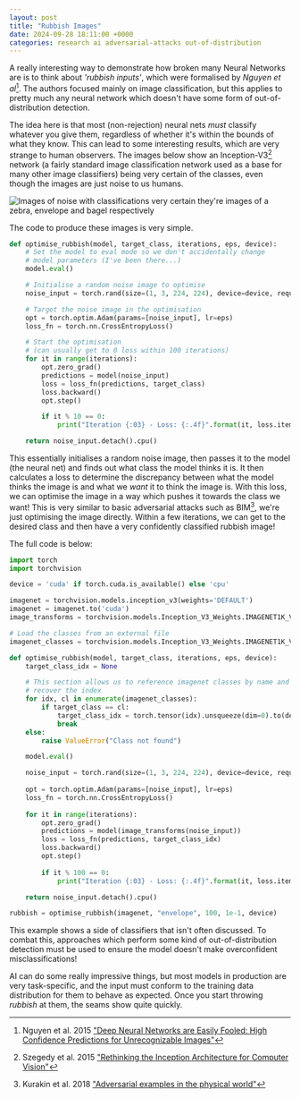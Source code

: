 ```yaml
---
layout: post
title: "Rubbish Images"
date: 2024-09-28 18:11:00 +0000
categories: research ai adversarial-attacks out-of-distribution
---
```


A really interesting way to demonstrate how broken many Neural Networks are is to think about *'rubbish inputs'*, which were formalised by *Nguyen et al*[^1]. The authors focused mainly on image classification, but this applies to pretty much any neural network which doesn't have some form of out-of-distribution detection.

The idea here is that most (non-rejection) neural nets *must* classify whatever you give them, regardless of whether it's within the bounds of what they know. This can lead to some interesting results, which are very strange to human observers. The images below show an Inception-V3[^2] network (a fairly standard image classification network used as a base for many other image classifiers) being very certain of the classes, even though the images are just noise to us humans.

![Images of noise with classifications very certain they're images of a zebra, envelope and bagel respectively](res/rubbish.png)

The code to produce these images is very simple.
```python
def optimise_rubbish(model, target_class, iterations, eps, device):
	# Set the model to eval mode so we don't accidentally change
	# model parameters (I've been there...)
	model.eval()

	# Initialise a random noise image to optimise
	noise_input = torch.rand(size=(1, 3, 224, 224), device=device, requires_grad=True)

	# Target the noise image in the optimisation
	opt = torch.optim.Adam(params=[noise_input], lr=eps)
	loss_fn = torch.nn.CrossEntropyLoss()

	# Start the optimisation 
	# (can usually get to 0 loss within 100 iterations)
	for it in range(iterations):
		opt.zero_grad()
		predictions = model(noise_input)
		loss = loss_fn(predictions, target_class)
		loss.backward()
		opt.step()

		if it % 10 == 0:
			print("Iteration {:03} - Loss: {:.4f}".format(it, loss.item()))

	return noise_input.detach().cpu()
```

This essentially initialises a random noise image, then passes it to the model (the neural net) and finds out what class the model thinks it is. It then calculates a loss to determine the discrepancy between what the model thinks the image is and what we *want* it to think the image is. With this loss, we can optimise the image in a way which pushes it towards the class we want! This is very similar to basic adversarial attacks such as BIM[^3], we're just optimising the image directly. Within a few iterations, we can get to the desired class and then have a very confidently classified rubbish image!

The full code is below:
```python
import torch
import torchvision

device = 'cuda' if torch.cuda.is_available() else 'cpu'

imagenet = torchvision.models.inception_v3(weights='DEFAULT')
imagenet = imagenet.to('cuda')
image_transforms = torchvision.models.Inception_V3_Weights.IMAGENET1K_V1.transforms()

# Load the classes from an external file
imagenet_classes = torchvision.models.Inception_V3_Weights.IMAGENET1K_V1.meta["categories"]

def optimise_rubbish(model, target_class, iterations, eps, device):
	target_class_idx = None

	# This section allows us to reference imagenet classes by name and
	# recover the index
	for idx, cl in enumerate(imagenet_classes):
		if target_class == cl:
			target_class_idx = torch.tensor(idx).unsqueeze(dim=0).to(device)
			break
	else:
		raise ValueError("Class not found")

	model.eval()

	noise_input = torch.rand(size=(1, 3, 224, 224), device=device, requires_grad=True)
	
	opt = torch.optim.Adam(params=[noise_input], lr=eps)
	loss_fn = torch.nn.CrossEntropyLoss()
	
	for it in range(iterations):
		opt.zero_grad()
		predictions = model(image_transforms(noise_input))
		loss = loss_fn(predictions, target_class_idx)
		loss.backward()
		opt.step()
		
		if it % 100 == 0:
			print("Iteration {:03} - Loss: {:.4f}".format(it, loss.item()))

	return noise_input.detach().cpu()

rubbish = optimise_rubbish(imagenet, "envelope", 100, 1e-1, device)
```

This example shows a side of classifiers that isn't often discussed. To combat this, approaches which perform some kind of out-of-distribution detection must be used to ensure the model doesn't make overconfident misclassifications!

AI can do some really impressive things, but most models in production are very task-specific, and the input must conform to the training data distribution for them to behave as expected. Once you start throwing *rubbish* at them, the seams show quite quickly.

[^1]: Nguyen et al. 2015 ["Deep Neural Networks are Easily Fooled: High Confidence Predictions for Unrecognizable Images"](https://www.cv-foundation.org/openaccess/content_cvpr_2015/papers/Nguyen_Deep_Neural_Networks_2015_CVPR_paper.pdf)
[^2]: Szegedy et al. 2015 ["Rethinking the Inception Architecture for Computer Vision"](https://arxiv.org/pdf/1512.00567)
[^3]: Kurakin et al. 2018 ["Adversarial examples in the physical world"](https://arxiv.org/pdf/1607.02533)